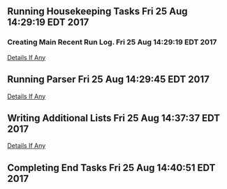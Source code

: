 ## Running Housekeeping Tasks Fri 25 Aug 14:29:19 EDT 2017
### Creating Main Recent Run Log. Fri 25 Aug 14:29:19 EDT 2017
[Details If Any](40-Running-Housekeeping-Tasks.log)

## Running Parser Fri 25 Aug 14:29:45 EDT 2017
[Details If Any](https://raw.githubusercontent.com/deathbybandaid/piholeparser/master/RecentRunLogs/-Running-Parser.txt)

## Writing Additional Lists Fri 25 Aug 14:37:37 EDT 2017
[Details If Any](https://raw.githubusercontent.com/deathbybandaid/piholeparser/master/RecentRunLogs/-Writing-Additional-Lists.txt)

## Completing End Tasks Fri 25 Aug 14:40:51 EDT 2017
